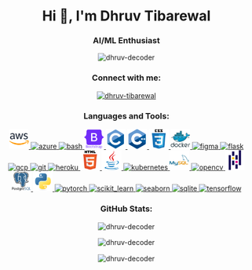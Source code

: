 <h1 align="center">Hi 👋, I'm Dhruv Tibarewal</h1>
<h3 align="center">AI/ML Enthusiast</h3>

<p align="center">
  <img src="https://komarev.com/ghpvc/?username=dhruv-decoder&label=Profile%20views&color=0e75b6&style=flat" alt="dhruv-decoder" />
</p>

<h3 align="center">Connect with me:</h3>
<p align="center">
  <a href="https://linkedin.com/in/dhruv-tibarewal" target="blank">
    <img align="center" src="https://raw.githubusercontent.com/rahuldkjain/github-profile-readme-generator/master/src/images/icons/Social/linked-in-alt.svg" alt="dhruv-tibarewal" height="30" width="40" />
  </a>
  <!-- Add more social links here if available -->
</p>

<h3 align="center">Languages and Tools:</h3>
<p align="center">
  <a href="https://aws.amazon.com" target="_blank" rel="noreferrer">
    <img src="https://raw.githubusercontent.com/devicons/devicon/master/icons/amazonwebservices/amazonwebservices-original-wordmark.svg" alt="aws" width="40" height="40"/>
  </a>
  <a href="https://azure.microsoft.com/en-in/" target="_blank" rel="noreferrer">
    <img src="https://www.vectorlogo.zone/logos/microsoft_azure/microsoft_azure-icon.svg" alt="azure" width="40" height="40"/>
  </a>
  <a href="https://www.gnu.org/software/bash/" target="_blank" rel="noreferrer">
    <img src="https://www.vectorlogo.zone/logos/gnu_bash/gnu_bash-icon.svg" alt="bash" width="40" height="40"/>
  </a>
  <a href="https://getbootstrap.com" target="_blank" rel="noreferrer">
    <img src="https://raw.githubusercontent.com/devicons/devicon/master/icons/bootstrap/bootstrap-plain-wordmark.svg" alt="bootstrap" width="40" height="40"/>
  </a>
  <a href="https://www.cprogramming.com/" target="_blank" rel="noreferrer">
    <img src="https://raw.githubusercontent.com/devicons/devicon/master/icons/c/c-original.svg" alt="c" width="40" height="40"/>
  </a>
  <a href="https://www.w3schools.com/cpp/" target="_blank" rel="noreferrer">
    <img src="https://raw.githubusercontent.com/devicons/devicon/master/icons/cplusplus/cplusplus-original.svg" alt="cplusplus" width="40" height="40"/>
  </a>
  <a href="https://www.w3schools.com/css/" target="_blank" rel="noreferrer">
    <img src="https://raw.githubusercontent.com/devicons/devicon/master/icons/css3/css3-original-wordmark.svg" alt="css3" width="40" height="40"/>
  </a>
  <a href="https://www.docker.com/" target="_blank" rel="noreferrer">
    <img src="https://raw.githubusercontent.com/devicons/devicon/master/icons/docker/docker-original-wordmark.svg" alt="docker" width="40" height="40"/>
  </a>
  <a href="https://www.figma.com/" target="_blank" rel="noreferrer">
    <img src="https://www.vectorlogo.zone/logos/figma/figma-icon.svg" alt="figma" width="40" height="40"/>
  </a>
  <a href="https://flask.palletsprojects.com/" target="_blank" rel="noreferrer">
    <img src="https://www.vectorlogo.zone/logos/pocoo_flask/pocoo_flask-icon.svg" alt="flask" width="40" height="40"/>
  </a>
  <a href="https://cloud.google.com" target="_blank" rel="noreferrer">
    <img src="https://www.vectorlogo.zone/logos/google_cloud/google_cloud-icon.svg" alt="gcp" width="40" height="40"/>
  </a>
  <a href="https://git-scm.com/" target="_blank" rel="noreferrer">
    <img src="https://www.vectorlogo.zone/logos/git-scm/git-scm-icon.svg" alt="git" width="40" height="40"/>
  </a>
  <a href="https://heroku.com" target="_blank" rel="noreferrer">
    <img src="https://www.vectorlogo.zone/logos/heroku/heroku-icon.svg" alt="heroku" width="40" height="40"/>
  </a>
  <a href="https://www.w3.org/html/" target="_blank" rel="noreferrer">
    <img src="https://raw.githubusercontent.com/devicons/devicon/master/icons/html5/html5-original-wordmark.svg" alt="html5" width="40" height="40"/>
  </a>
  <a href="https://www.java.com" target="_blank" rel="noreferrer">
    <img src="https://raw.githubusercontent.com/devicons/devicon/master/icons/java/java-original.svg" alt="java" width="40" height="40"/>
  </a>
  <a href="https://kubernetes.io" target="_blank" rel="noreferrer">
    <img src="https://www.vectorlogo.zone/logos/kubernetes/kubernetes-icon.svg" alt="kubernetes" width="40" height="40"/>
  </a>
  <a href="https://www.mysql.com/" target="_blank" rel="noreferrer">
    <img src="https://raw.githubusercontent.com/devicons/devicon/master/icons/mysql/mysql-original-wordmark.svg" alt="mysql" width="40" height="40"/>
  </a>
  <a href="https://opencv.org/" target="_blank" rel="noreferrer">
    <img src="https://www.vectorlogo.zone/logos/opencv/opencv-icon.svg" alt="opencv" width="40" height="40"/>
  </a>
  <a href="https://pandas.pydata.org/" target="_blank" rel="noreferrer">
    <img src="https://raw.githubusercontent.com/devicons/devicon/2ae2a900d2f041da66e950e4d48052658d850630/icons/pandas/pandas-original.svg" alt="pandas" width="40" height="40"/>
  </a>
  <a href="https://www.postgresql.org" target="_blank" rel="noreferrer">
    <img src="https://raw.githubusercontent.com/devicons/devicon/master/icons/postgresql/postgresql-original-wordmark.svg" alt="postgresql" width="40" height="40"/>
  </a>
  <a href="https://www.python.org" target="_blank" rel="noreferrer">
    <img src="https://raw.githubusercontent.com/devicons/devicon/master/icons/python/python-original.svg" alt="python" width="40" height="40"/>
  </a>
  <a href="https://pytorch.org/" target="_blank" rel="noreferrer">
    <img src="https://www.vectorlogo.zone/logos/pytorch/pytorch-icon.svg" alt="pytorch" width="40" height="40"/>
  </a>
  <a href="https://scikit-learn.org/" target="_blank" rel="noreferrer">
    <img src="https://upload.wikimedia.org/wikipedia/commons/0/05/Scikit_learn_logo_small.svg" alt="scikit_learn" width="40" height="40"/>
  </a>
  <a href="https://seaborn.pydata.org/" target="_blank" rel="noreferrer">
    <img src="https://seaborn.pydata.org/_images/logo-mark-lightbg.svg" alt="seaborn" width="40" height="40"/>
  </a>
  <a href="https://www.sqlite.org/" target="_blank" rel="noreferrer">
    <img src="https://www.vectorlogo.zone/logos/sqlite/sqlite-icon.svg" alt="sqlite" width="40" height="40"/>
  </a>
  <a href="https://www.tensorflow.org" target="_blank" rel="noreferrer">
    <img src="https://www.vectorlogo.zone/logos/tensorflow/tensorflow-icon.svg" alt="tensorflow" width="40" height="40"/>
  </a>
</p>

<h3 align="center">GitHub Stats:</h3>
<p align="center">
  <img align="center" src="https://github-readme-stats.vercel.app/api/top-langs?username=dhruv-decoder&show_icons=true&locale=en&layout=compact" alt="dhruv-decoder" />
</p>
<p align="center">
  <img align="center" src="https://github-readme-stats.vercel.app/api?username=dhruv-decoder&show_icons=true&locale=en" alt="dhruv-decoder" />
</p>
<p align="center">
  <img align="center" src="https://github-readme-streak-stats.herokuapp.com/?user=dhruv-decoder&" alt="dhruv-decoder" />
</p>

